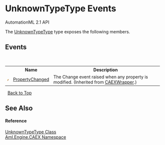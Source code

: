 # UnknownTypeType Events
AutomationML 2.1 API 

The <a href="T_Aml_Engine_CAEX_UnknownTypeType">UnknownTypeType</a> type exposes the following members.


## Events
&nbsp;<table><tr><th></th><th>Name</th><th>Description</th></tr><tr><td>![Public event](media/pubevent.gif "Public event")</td><td><a href="E_Aml_Engine_CAEX_CAEXWrapper_PropertyChanged">PropertyChanged</a></td><td>
The Change event raised when any property is modified.
 (Inherited from <a href="T_Aml_Engine_CAEX_CAEXWrapper">CAEXWrapper</a>.)</td></tr></table>&nbsp;
<a href="#unknowntypetype-events">Back to Top</a>

## See Also


#### Reference
<a href="T_Aml_Engine_CAEX_UnknownTypeType">UnknownTypeType Class</a><br /><a href="N_Aml_Engine_CAEX">Aml.Engine.CAEX Namespace</a><br />